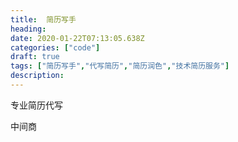 ```yaml
---
title:  简历写手
heading: 
date: 2020-01-22T07:13:05.638Z
categories: ["code"]
draft: true
tags: ["简历写手","代写简历","简历润色","技术简历服务"]
description: 
---
```




专业简历代写

中间商

